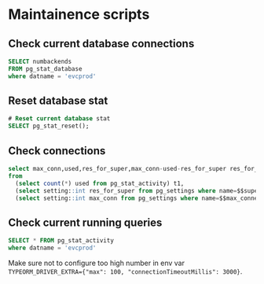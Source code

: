 # Maintainence scripts

## Check current database connections
```sql
SELECT numbackends
FROM pg_stat_database
where datname = 'evcprod'
```

## Reset database stat
```sql
# Reset current database stat
SELECT pg_stat_reset(); 
```

## Check connections
```sql
select max_conn,used,res_for_super,max_conn-used-res_for_super res_for_normal 
from 
  (select count(*) used from pg_stat_activity) t1,
  (select setting::int res_for_super from pg_settings where name=$$superuser_reserved_connections$$) t2,
  (select setting::int max_conn from pg_settings where name=$$max_connections$$) t3
```

## Check current running queries
```sql
SELECT * FROM pg_stat_activity
where datname = 'evcprod'
```

Make sure not to configure too high number in env var `TYPEORM_DRIVER_EXTRA={"max": 100, "connectionTimeoutMillis": 3000}`.